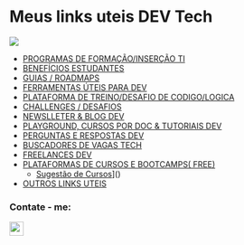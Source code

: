 # Meus links uteis DEV Tech 

<img src="https://i.pinimg.com/564x/26/07/2b/26072ba777ec291ed8e1dfa85354d408.jpg" >

* [PROGRAMAS DE FORMAÇÃO/INSERÇÃO TI](https://github.com/jumozaga/utilidadesdev/blob/main/files/ProgramasDeFormaçãoInserçãoTI.md)
* [BENEFÍCIOS ESTUDANTES](https://github.com/jumozaga/utilidadesdev/blob/main/files/BeneficiosEstudantes.md)
* [GUIAS / ROADMAPS](https://github.com/jumozaga/utilidadesdev/blob/main/files/GuiasRoadmaps.md)
* [FERRAMENTAS ÚTEIS PARA DEV](https://github.com/jumozaga/utilidadesdev/blob/main/files/FerramentasUteisDev.md)
* [PLATAFORMA DE TREINO/DESAFIO DE CODIGO/LOGICA](https://github.com/jumozaga/utilidadesdev/blob/main/files/TreinoDesafioCodigoLOGICA.md)
* [CHALLENGES / DESAFIOS](https://github.com/jumozaga/utilidadesdev/blob/main/files/CHALLENGES.md)
* [NEWSLLETER   & BLOG DEV](https://github.com/jumozaga/utilidadesdev/blob/main/files/NewsletterBlogDev.md)
* [PLAYGROUND, CURSOS POR DOC & TUTORIAIS DEV](https://github.com/jumozaga/utilidadesdev/blob/main/files/PlaygroundCursosPorDocTutoriaisDev.md)
* [PERGUNTAS E RESPOSTAS DEV](https://github.com/jumozaga/utilidadesdev/blob/main/files/PerguntasRespostasDev.md)
* [BUSCADORES DE VAGAS TECH](https://github.com/jumozaga/utilidadesdev/blob/main/files/BuscadoresDeVagasTECH.md)
* [FREELANCES DEV](https://github.com/jumozaga/utilidadesdev/blob/main/files/FreelanceDev.md)
* [PLATAFORMAS DE CURSOS E BOOTCAMPS( FREE)](https://github.com/jumozaga/utilidadesdev/blob/main/files/PlataformasCursosFree.md)
  * [Sugestão de Cursos](https://linkfly.to/sugestaocurso "Plataformas de Cursos Free")]()
* [OUTROS LINKS UTEIS](https://github.com/jumozaga/utilidadesdev/blob/main/files/OUTROS.md)



### **Contate - me**: 
[<img src="https://freepngimg.com/thumb/linkedin/8-2-linkedin-png-picture.png" width="25" >](https://www.linkedin.com/in/jumozaga/ "Meu Linkedin")

<!---
[<img src="https://freepngimg.com/thumb/social_media/63059-media-icons-telegram-twitter-blog-computer-social.png" width="30" >](https://t.me/jumozaga)
-->

